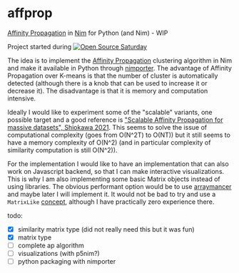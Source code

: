# affprop

[Affinity Propagation] in [Nim] for Python (and Nim) - WIP

Project started during [![Open Source Saturday](https://img.shields.io/badge/%E2%9D%A4%EF%B8%8F-open%20source%20saturday-F64060.svg)](https://www.meetup.com/it-IT/Open-Source-Saturday-Milano/)

The idea is to implement the [Affinity Propagation] clustering algorithm in Nim and make it available in Python through [nimporter](https://github.com/Pebaz/nimporter). The advantage of Affinity Propagation over K-means is that the number of cluster is automatically detected (although there is a knob that can be used to increase it or decrease it). The disadvantage is that it is memory and computation intensive.

Ideally I would like to experiment some of the "scalable" variants, one possible target and a good reference is ["Scalable Affinity Propagation for massive datasets", Shiokawa 2021](https://scholar.google.it/scholar?hl=it&as_sdt=2005&sciodt=0%2C5&cites=17534306066151546043&scipsc=&q=Scalable+affinity+propagation+for+massive+datasets&btnG=).
This seems to solve the issue of computational complexity (goes from O(N^2T) to O(NT)) but it still
seems to have a memory complexity of O(N^2) (and in particular complexity of similarity computation is still O(N^2)).

For the implementation I would like to have an implementation that can also work on Javascript backend, so that I can make interactive visualizations. This is why I am also implementing some basic Matrix objects instead of using libraries. The obvious performant option would be to use [arraymancer] and maybe later I will implement it. It would not be bad to try and use a `MatrixLike` [concept], although I have practically zero experience there.

todo:
- [x] similarity matrix type (did not really need this but it was fun)
- [x] matrix type
- [ ] complete ap algorithm
- [ ] visualizations (with p5nim?)
- [ ] python packaging with nimporter

[Affinity Propagation]: https://en.wikipedia.org/wiki/Affinity_propagation
[arraymancer]: https://github.com/mratsim/Arraymancer
[concept]: https://nim-lang.org/docs/manual_experimental.html#concepts
[Nim]: https://nim-lang.org
